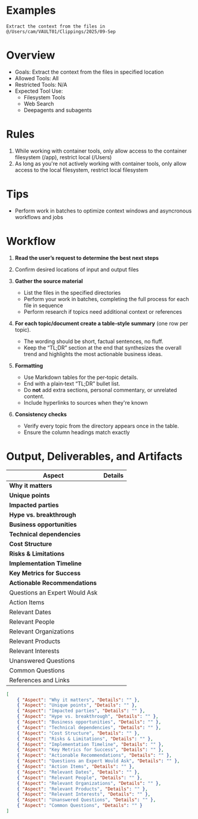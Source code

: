 
# Examples

```
Extract the context from the files in @/Users/cam/VAULT01/Clippings/2025/09-Sep
```

# Overview
- Goals: Extract the context from the files in specified location
- Allowed Tools: All
- Restricted Tools: N/A
- Expected Tool Use: 
	- Filesystem Tools
	- Web Search
	- Deepagents and subagents

# Rules
1. While working with container tools, only allow access to the container filesystem (/app), restrict local (/Users)
2.  As long as you're not actively working with container tools, only allow access to the local filesystem, restrict local filesystem

# Tips
- Perform work in batches to optimize context windows and asyncronous workflows and jobs

# Workflow
1. **Read the user’s request to determine the best next steps**
2. Confirm desired locations of input and output files
3. **Gather the source material**
    - List the files in the specified directories
    - Perform your work in batches, completing the full process for each file in sequence
    - Perform research if topics need additional context or references

4. **For each topic/document create a table‑style summary** (one row per topic).
    - The wording should be short, factual sentences, no fluff.
    - Keep the “TL;DR” section at the end that synthesizes the overall trend and highlights the most actionable business ideas.

5. **Formatting**
    - Use Markdown tables for the per‑topic details.
    - End with a plain‑text “TL;DR” bullet list.
    - Do **not** add extra sections, personal commentary, or unrelated content.
    - Include hyperlinks to sources when they're known

6. **Consistency checks**
    - Verify every topic from the directory appears once in the table.
    - Ensure the column headings match exactly


# Output, Deliverables, and Artifacts

| Aspect                         | Details |
| ------------------------------ | ------- |
| **Why it matters**             |         |
| **Unique points**              |         |
| **Impacted parties**           |         |
| **Hype vs. breakthrough**      |         |
| **Business opportunities**     |         |
| **Technical dependencies**     |         |
| **Cost Structure**             |         |
| **Risks & Limitations**        |         |
| **Implementation Timeline**    |         |
| **Key Metrics for Success**    |         |
| **Actionable Recommendations** |         |
| Questions an Expert Would Ask  |         |
| Action Items                   |         |
| Relevant Dates                 |         |
| Relevant People                |         |
| Relevant Organizations         |         |
| Relevant Products              |         |
| Relevant Interests             |         |
| Unanswered Questions           |         |
| Common Questions               |         |
| References and Links           |         |

```json
[  
	{ "Aspect": "Why it matters", "Details": "" },  
	{ "Aspect": "Unique points", "Details": "" },  
	{ "Aspect": "Impacted parties", "Details": "" },  
	{ "Aspect": "Hype vs. breakthrough", "Details": "" },  
	{ "Aspect": "Business opportunities", "Details": "" },  
	{ "Aspect": "Technical dependencies", "Details": "" },  
	{ "Aspect": "Cost Structure", "Details": "" },  
	{ "Aspect": "Risks & Limitations", "Details": "" },  
	{ "Aspect": "Implementation Timeline", "Details": "" },  
	{ "Aspect": "Key Metrics for Success", "Details": "" },  
	{ "Aspect": "Actionable Recommendations", "Details": "" },  
	{ "Aspect": "Questions an Expert Would Ask", "Details": "" },  
	{ "Aspect": "Action Items", "Details": "" },  
	{ "Aspect": "Relevant Dates", "Details": "" },  
	{ "Aspect": "Relevant People", "Details": "" },  
	{ "Aspect": "Relevant Organizations", "Details": "" },  
	{ "Aspect": "Relevant Products", "Details": "" },  
	{ "Aspect": "Relevant Interests", "Details": "" },  
	{ "Aspect": "Unanswered Questions", "Details": "" },  
	{ "Aspect": "Common Questions", "Details": "" }  
]
```